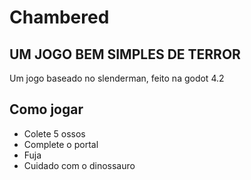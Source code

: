 # Chambered
## UM JOGO BEM SIMPLES DE TERROR

Um jogo baseado no slenderman, feito na godot 4.2

## Como jogar

- Colete 5 ossos
- Complete o portal
- Fuja
- Cuidado com o dinossauro
